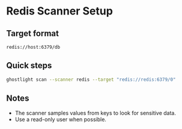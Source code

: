 Redis Scanner Setup
===================

Target format
-------------
`redis://host:6379/db`

Quick steps
-----------
```bash
ghostlight scan --scanner redis --target "redis://redis:6379/0"
```

Notes
-----
- The scanner samples values from keys to look for sensitive data.
- Use a read-only user when possible.


